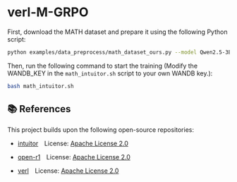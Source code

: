 
# verl-M-GRPO

First, download the MATH dataset and prepare it using the following Python script:

```bash
python examples/data_preprocess/math_dataset_ours.py --model Qwen2.5-3B
```

Then, run the following command to start the training (Modify the WANDB_KEY in the `math_intuitor.sh` script to your own WANDB key.):

```bash
bash math_intuitor.sh
```

## 📚 References

This project builds upon the following open-source repositories:

- [intuitor](https://github.com/sunblaze-ucb/Intuitor) License: [Apache License 2.0](https://github.com/volcengine/verl/blob/main/LICENSE)

- [open-r1](https://github.com/huggingface/open-r1) License: [Apache License 2.0](https://github.com/huggingface/open-r1/blob/main/LICENSE)

- [verl](https://github.com/volcengine/verl) License: [Apache License 2.0](https://github.com/volcengine/verl/blob/main/LICENSE)
